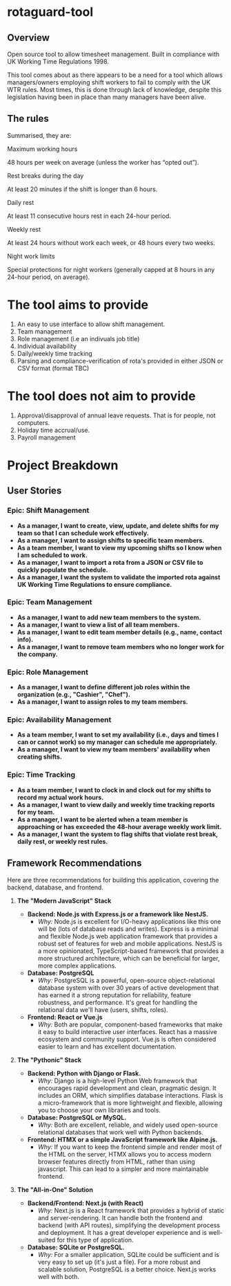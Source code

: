 # rotaguard-tool

## Overview


Open source tool to allow timesheet management. Built in compliance with UK Working Time Regulations 1998.


This tool comes about as there appears to be a need for a tool which allows managers/owners employing shift workers to fail to comply with the UK WTR rules. Most times, this is done through lack of knowledge, despite this legislation having been in place than many managers have been alive.

## The rules

Summarised, they are:

Maximum working hours

48 hours per week on average (unless the worker has “opted out”).

Rest breaks during the day

At least 20 minutes if the shift is longer than 6 hours.

Daily rest

At least 11 consecutive hours rest in each 24-hour period.

Weekly rest

At least 24 hours without work each week, or 48 hours every two weeks.

Night work limits

Special protections for night workers (generally capped at 8 hours in any 24-hour period, on average).

# The tool aims to provide

1. An easy to use interface to allow shift management.
2. Team management
3. Role management (i.e an indivuals job title)
4. Individual availability
5. Daily/weekly time tracking
6. Parsing and compliance-verification of rota's provided in either JSON or CSV format (format TBC)

# The tool does not aim to provide

1. Approval/disapproval of annual leave requests. That is for people, not computers.
2. Holiday time accrual/use.
3. Payroll management

# Project Breakdown

## User Stories

### Epic: Shift Management

*   **As a manager, I want to create, view, update, and delete shifts for my team so that I can schedule work effectively.**
*   **As a manager, I want to assign shifts to specific team members.**
*   **As a team member, I want to view my upcoming shifts so I know when I am scheduled to work.**
*   **As a manager, I want to import a rota from a JSON or CSV file to quickly populate the schedule.**
*   **As a manager, I want the system to validate the imported rota against UK Working Time Regulations to ensure compliance.**

### Epic: Team Management

*   **As a manager, I want to add new team members to the system.**
*   **As a manager, I want to view a list of all team members.**
*   **As a manager, I want to edit team member details (e.g., name, contact info).**
*   **As a manager, I want to remove team members who no longer work for the company.**

### Epic: Role Management

*   **As a manager, I want to define different job roles within the organization (e.g., "Cashier", "Chef").**
*   **As a manager, I want to assign roles to my team members.**

### Epic: Availability Management

*   **As a team member, I want to set my availability (i.e., days and times I can or cannot work) so my manager can schedule me appropriately.**
*   **As a manager, I want to view my team members' availability when creating shifts.**

### Epic: Time Tracking

*   **As a team member, I want to clock in and clock out for my shifts to record my actual work hours.**
*   **As a manager, I want to view daily and weekly time tracking reports for my team.**
*   **As a manager, I want to be alerted when a team member is approaching or has exceeded the 48-hour average weekly work limit.**
*   **As a manager, I want the system to flag shifts that violate rest break, daily rest, or weekly rest rules.**

## Framework Recommendations

Here are three recommendations for building this application, covering the backend, database, and frontend.

1.  **The "Modern JavaScript" Stack**
    *   **Backend: Node.js with Express.js or a framework like NestJS.**
        *   *Why:* Node.js is excellent for I/O-heavy applications like this one will be (lots of database reads and writes). Express is a minimal and flexible Node.js web application framework that provides a robust set of features for web and mobile applications. NestJS is a more opinionated, TypeScript-based framework that provides a more structured architecture, which can be beneficial for larger, more complex applications.
    *   **Database: PostgreSQL**
        *   *Why:* PostgreSQL is a powerful, open-source object-relational database system with over 30 years of active development that has earned it a strong reputation for reliability, feature robustness, and performance. It's great for handling the relational data we'll have (users, shifts, roles).
    *   **Frontend: React or Vue.js**
        *   *Why:* Both are popular, component-based frameworks that make it easy to build interactive user interfaces. React has a massive ecosystem and community support. Vue.js is often considered easier to learn and has excellent documentation.

2.  **The "Pythonic" Stack**
    *   **Backend: Python with Django or Flask.**
        *   *Why:* Django is a high-level Python Web framework that encourages rapid development and clean, pragmatic design. It includes an ORM, which simplifies database interactions. Flask is a micro-framework that is more lightweight and flexible, allowing you to choose your own libraries and tools.
    *   **Database: PostgreSQL or MySQL.**
        *   *Why:* Both are excellent, reliable, and widely used open-source relational databases that work well with Python backends.
    *   **Frontend: HTMX or a simple JavaScript framework like Alpine.js.**
        *   *Why:* If you want to keep the frontend simple and render most of the HTML on the server, HTMX allows you to access modern browser features directly from HTML, rather than using javascript. This can lead to a simpler and more maintainable frontend.

3.  **The "All-in-One" Solution**
    *   **Backend/Frontend: Next.js (with React)**
        *   *Why:* Next.js is a React framework that provides a hybrid of static and server-rendering. It can handle both the frontend and backend (with API routes), simplifying the development process and deployment. It has a great developer experience and is well-suited for this type of application.
    *   **Database: SQLite or PostgreSQL.**
        *   *Why:* For a smaller application, SQLite could be sufficient and is very easy to set up (it's just a file). For a more robust and scalable solution, PostgreSQL is a better choice. Next.js works well with both.